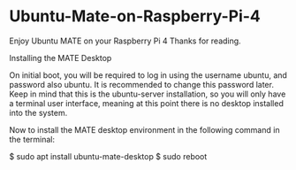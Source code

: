 # Ubuntu-Mate-on-Raspberry-Pi-4
Enjoy Ubuntu MATE on your Raspberry Pi 4
Thanks for reading.

Installing the MATE Desktop

On initial boot, you will be required to log in using the username ubuntu, and password also ubuntu. It is recommended to change this password later. Keep in mind that this is the ubuntu-server installation, so you will only have a terminal user interface, meaning at this point there is no desktop installed into the system.

Now to install the MATE desktop environment in the following command in the terminal:

$ sudo apt install ubuntu-mate-desktop
$ sudo reboot
